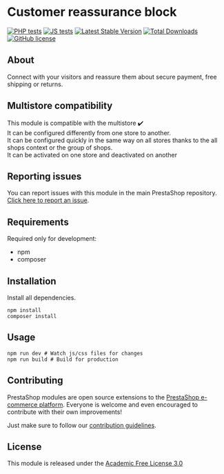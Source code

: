 # Customer reassurance block

[![PHP tests](https://github.com/PrestaShop/blockreassurance/actions/workflows/php.yml/badge.svg)](https://github.com/PrestaShop/blockreassurance/actions/workflows/php.yml)
[![JS tests](https://github.com/PrestaShop/blockreassurance/actions/workflows/js.yml/badge.svg)](https://github.com/PrestaShop/blockreassurance/actions/workflows/js.yml)
[![Latest Stable Version](https://poser.pugx.org/PrestaShop/blockreassurance/v)](//packagist.org/packages/PrestaShop/blockreassurance)
[![Total Downloads](https://poser.pugx.org/PrestaShop/blockreassurance/downloads)](//packagist.org/packages/PrestaShop/blockreassurance)
[![GitHub license](https://img.shields.io/github/license/PrestaShop/blockreassurance)](https://github.com/PrestaShop/blockreassurance/LICENSE.md)


## About

Connect with your visitors and reassure them about secure payment, free shipping or returns.

## Multistore compatibility

This module is compatible with the multistore :heavy_check_mark: <br/>
It can be configured differently from one store to another.<br/>
It can be configured quickly in the same way on all stores thanks to the all shops context or the group of shops.<br/>
It can be activated on one store and deactivated on another

## Reporting issues

You can report issues with this module in the main PrestaShop repository. [Click here to report an issue][report-issue]. 

## Requirements

Required only for development:

- npm
- composer

## Installation

Install all dependencies.
```
npm install
composer install
```

## Usage

```
npm run dev # Watch js/css files for changes
npm run build # Build for production
```

## Contributing

PrestaShop modules are open source extensions to the [PrestaShop e-commerce platform][prestashop]. Everyone is welcome and even encouraged to contribute with their own improvements!

Just make sure to follow our [contribution guidelines][contribution-guidelines].

## License

This module is released under the [Academic Free License 3.0][AFL-3.0] 

[report-issue]: https://github.com/PrestaShop/PrestaShop/issues/new/choose
[prestashop]: https://www.prestashop.com/
[contribution-guidelines]: https://devdocs.prestashop.com/1.7/contribute/contribution-guidelines/project-modules/
[AFL-3.0]: https://opensource.org/licenses/AFL-3.0
